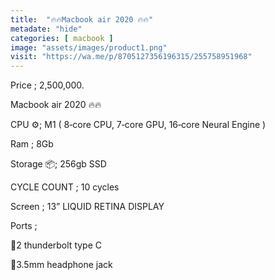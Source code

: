 ```yaml
---
title:  "🔥🔥Macbook air 2020 🔥🔥"
metadate: "hide"
categories: [ macbook ]
image: "assets/images/product1.png"
visit: "https://wa.me/p/8705127356196315/255758951968"
---
```

Price ; 2,500,000.

Macbook air 2020 🔥🔥

CPU ⚙️; M1 ( 8‑core CPU, 7‑core GPU, 16‑core Neural Engine ) 

Ram ; 8Gb 

Storage 📦; 256gb SSD 

CYCLE COUNT ; 10 cycles 

Screen ; 13” LIQUID RETINA DISPLAY 

Ports ; 

📍2 thunderbolt type C 


📍3.5mm headphone jack


